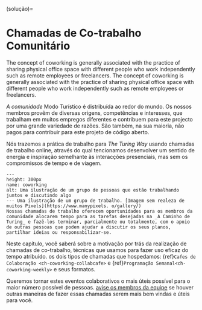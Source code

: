 (solução)=
# Chamadas de Co-trabalho Comunitário

The concept of coworking is generally associated with the practice of sharing physical office space with different people who work independently such as remote employees or freelancers. The concept of coworking is generally associated with the practice of sharing physical office space with different people who work independently such as remote employees or freelancers.

_A comunidade_ Modo Turístico é distribuída ao redor do mundo. Os nossos membros provêm de diversas origens, competências e interesses, que trabalham em muitos empregos diferentes e contribuem para este projecto por uma grande variedade de razões. São também, na sua maioria, não pagos para contribuir para este projeto de código aberto.

Nós trazemos a prática de trabalho para _The Turing Way_ usando chamadas de trabalho online, através do qual tencionamos desenvolver um sentido de energia e inspiração semelhante às interacções presenciais, mas sem os compromissos de tempo e de viagem.

```{figure} ../figures/coworking.*
---
height: 300px
name: coworking
alt: Uma ilustração de um grupo de pessoas que estão trabalhando juntos e discutindo algo
--- Uma ilustração de um grupo de trabalho. [Imagem sem realeza de muitos Pixels](https://www.manypixels. o/gallery/)
Nossas chamadas de trabalho oferecem oportunidades para os membros da comunidade alocarem tempo para as tarefas desejadas na _A Caminho de Turing_ e fazê-los terminar, parcialmente ou totalmente, com o apoio de outras pessoas que podem ajudar a discutir os seus planos, partilhar ideias ou responsabilizar-se.
```

Neste capítulo, você saberá sobre a motivação por trás da realização de chamadas de co-trabalho, técnicas que usamos para fazer uso eficaz do tempo atribuído. os dois tipos de chamadas que hospedamos: {ref}`Cafes de Colaboração <ch-coworking-collabcafe>` e {ref}`Programação Semanal<ch-coworking-weekly>` e seus formatos.

Queremos tornar estes eventos colaborativos o mais úteis possível para o maior número possível de pessoas. [avise os membros da equipe](/README.md#get-in-touch) se houver outras maneiras de fazer essas chamadas serem mais bem vindas e úteis para você.
